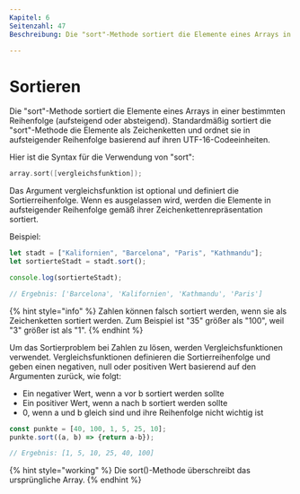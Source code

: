 ```yaml
---
Kapitel: 6
Seitenzahl: 47
Beschreibung: Die "sort"-Methode sortiert die Elemente eines Arrays in einer bestimmten Reihenfolge (aufsteigend oder absteigend). Standardmäßig sortiert die "sort"-Methode die Elemente als Zeichenketten und ordnet sie in aufsteigender Reihenfolge basierend auf ihren UTF-16-Codeeinheiten.

---
```

# Sortieren

Die "sort"-Methode sortiert die Elemente eines Arrays in einer bestimmten Reihenfolge (aufsteigend oder absteigend). Standardmäßig sortiert die "sort"-Methode die Elemente als Zeichenketten und ordnet sie in aufsteigender Reihenfolge basierend auf ihren UTF-16-Codeeinheiten.

Hier ist die Syntax für die Verwendung von "sort":

```c
array.sort([vergleichsfunktion]);
```

Das Argument vergleichsfunktion ist optional und definiert die Sortierreihenfolge. Wenn es ausgelassen wird, werden die Elemente in aufsteigender Reihenfolge gemäß ihrer Zeichenkettenrepräsentation sortiert.

Beispiel:

```javascript
let stadt = ["Kalifornien", "Barcelona", "Paris", "Kathmandu"];
let sortierteStadt = stadt.sort(); 

console.log(sortierteStadt);

// Ergebnis: ['Barcelona', 'Kalifornien', 'Kathmandu', 'Paris']


```

{% hint style="info" %}
Zahlen können falsch sortiert werden, wenn sie als Zeichenketten sortiert werden. Zum Beispiel ist "35" größer als "100", weil "3" größer ist als "1".
{% endhint %}

Um das Sortierproblem bei Zahlen zu lösen, werden Vergleichsfunktionen verwendet. Vergleichsfunktionen definieren die Sortierreihenfolge und geben einen negativen, null oder positiven Wert basierend auf den Argumenten zurück, wie folgt:

* Ein negativer Wert, wenn a vor b sortiert werden sollte
* Ein positiver Wert, wenn a nach b sortiert werden sollte
* 0, wenn a und b gleich sind und ihre Reihenfolge nicht wichtig ist

```javascript
const punkte = [40, 100, 1, 5, 25, 10];
punkte.sort((a, b) => {return a-b});

// Ergebnis: [1, 5, 10, 25, 40, 100]
```

{% hint style="working" %}
Die sort()-Methode überschreibt das ursprüngliche Array.
{% endhint %}
